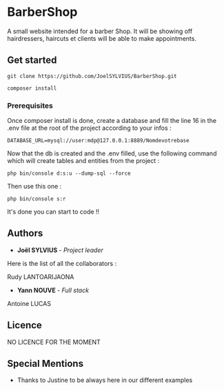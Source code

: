 # BarberShop

A small website intended for a barber Shop. It will be showing off hairdressers, haircuts et clients will be able to make appointments.

## Get started

```
git clone https://github.com/JoelSYLVIUS/BarberShop.git
```

```
composer install
```

### Prerequisites

Once composer install is done, create a database and fill the line 16 in the .env file at the root of the project according to your infos :

```
DATABASE_URL=mysql://user:mdp@127.0.0.1:8889/Nomdevotrebase
```
Now that the db is created and the .env filled, use the following command which will create tables and entities from the project : 

```
php bin/console d:s:u --dump-sql --force 
```
Then use this one :
```
php bin/console s:r
```
It's done you can start to code !!

## Authors

* **Joël SYLVIUS** - *Project leader* 

Here is the list of all the collaborators : 

Rudy LANTOARIJAONA

* **Yann NOUVE** - *Full stack*

Antoine LUCAS

## Licence

NO LICENCE FOR THE MOMENT

## Special Mentions

* Thanks to Justine to be always here in our different examples

